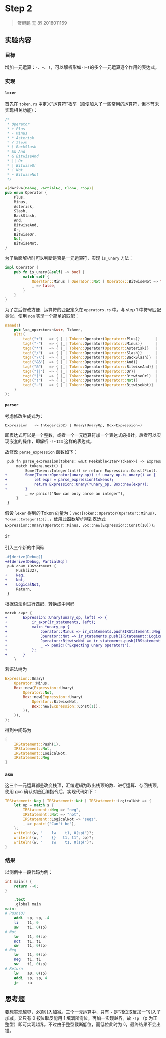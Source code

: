# Step 2

> 贺鲲鹏 无 85 2018011169

## 实验内容

### 目标

增加一元运算：`-`、`~`、`!`，可以解析形如`-!~!`的多个一元运算逐个作用的表达式。

### 实现

#### `lexer`

首先在 `token.rs` 中定义“运算符”枚举（顺便加入了一些常用的运算符，但本节未实现相关功能）：

```rust
/*
 * Operator
 * + Plus
 * - Minus
 * * Asterisk
 * / Slash
 * \ BackSlash
 * && And
 * & BitwiseAnd
 * || Or
 * | BitwiseOr
 * ! Not
 * ~ BitwiseNot
 */

#[derive(Debug, PartialEq, Clone, Copy)]
pub enum Operator {
    Plus,
    Minus,
    Asterisk,
    Slash,
    BackSlash,
    And,
    BitwiseAnd,
    Or,
    BitwiseOr,
    Not,
    BitwiseNot,
}
```

为了后面解析时可以判断是否是一元运算符，实现 `is_unary` 方法：

```rust
impl Operator {
    pub fn is_unary(&self) -> bool {
        match self {
            Operator::Minus | Operator::Not | Operator::BitwiseNot => true,
            _ => false,
        }
    }
}
```

为了之后修改方便，运算符的匹配定义在 `operators.rs` 中。与 step 1 中符号匹配类似，使用 `nom` 实现一个简单的匹配：

```rust
named!(
    pub lex_operators<&str, Token>,
    alt!(
        tag!("+")   => { |_| Token::Operator(Operator::Plus)}       |
        tag!("-")   => { |_| Token::Operator(Operator::Minus)}      |
        tag!("*")   => { |_| Token::Operator(Operator::Asterisk)}   |
        tag!("/")   => { |_| Token::Operator(Operator::Slash)}      |
        tag!("\\")  => { |_| Token::Operator(Operator::BackSlash)}  |
        tag!("&&")  => { |_| Token::Operator(Operator::And)}        |
        tag!("&")   => { |_| Token::Operator(Operator::BitwiseAnd)} |
        tag!("||")  => { |_| Token::Operator(Operator::Or)}         |
        tag!("|")   => { |_| Token::Operator(Operator::BitwiseOr)}  |
        tag!("!")   => { |_| Token::Operator(Operator::Not)}        |
        tag!("~")   => { |_| Token::Operator(Operator::BitwiseNot)}
    )
);
```

#### `parser`

考虑修改生成式为：

```
Expression   -> Integer(i32) | Unary(UnaryOp, Box<Expression>)
```

即表达式可以是一个整数，或者一个一元运算符加一个表达式的指针。后者可以实现嵌套的操作，即解析 `-!~123` 这样的表达式。

故修改 `parse_expression` 函数如下：

```diff
 pub fn parse_expression(tokens: &mut Peekable<Iter<Token>>) -> Expression {
     match tokens.next() {
         Some(Token::Integer(int)) => return Expression::Const(*int),
+        Some(Token::Operator(unary_op)) if unary_op.is_unary() => {
+            let expr = parse_expression(tokens);
+            return Expression::Unary(*unary_op, Box::new(expr));
+        }
         _ => panic!("Now can only parse an integer"),
     }
 }
```

假设 `lexer` 得到的 Token 向量为：`vec![Token::Operator(Operator::Minus), Token::Integer(10)];`，使用此函数解析得到表达式 `Expression::Unary(Operator::Minus, Box::new(Expression::Const(10)))`。

#### `ir`

引入三个新的中间码

```diff
-#[derive(Debug)]
+#[derive(Debug, PartialEq)]
 pub enum IRStatement {
     Push(i32),
+    Neg,
+    Not,
+    LogicalNot,
     Return,
 }
```

根据语法树进行匹配，转换成中间码

```diff
match expr {
+       Expression::Unary(unary_op, left) => {
+           ir_expr(ir_statements, left);
+           match *unary_op {
+               Operator::Minus => ir_statements.push(IRStatement::Neg),
+               Operator::Not => ir_statements.push(IRStatement::LogicalNot),
+               Operator::BitwiseNot => ir_statements.push(IRStatement::Not),
+               _ => panic!("Expecting unary operators"),
+           };
+       }
    }
```

若语法树为

```rust
Expression::Unary(
    Operator::Minus,
    Box::new(Expression::Unary(
        Operator::Not,
        Box::new(Expression::Unary(
            Operator::BitwiseNot,
            Box::new(Expression::Const(1)),
        )),
    )),
);
```

得到中间码为

```rust
[
    IRStatement::Push(1),
    IRStatement::Not,
    IRStatement::LogicalNot,
    IRStatement::Neg
]
```

### `asm`

这三个一元运算都是改变栈顶，汇编逻辑为取出栈顶的数、进行运算、存回栈顶。使用 gcc 确认对应汇编指令后，实现代码如下：

```rust
IRStatement::Neg | IRStatement::Not | IRStatement::LogicalNot => {
    let op = match s {
        IRStatement::Neg => "neg",
        IRStatement::Not => "not",
        IRStatement::LogicalNot => "seqz",
        _ => panic!("Can't be"),
    };
    writeln!(w, "    lw    t1, 0(sp)")?;
    writeln!(w, "    {}   t1, t1", op)?;
    writeln!(w, "    sw    t1, 0(sp)")?;
}
```

### 结果

以测例中一段代码为例：

```c
int main() {
    return -~0;
}
```

```mips
    .text
    .global main
main:
# Push(0)
    addi  sp, sp, -4
    li    t1, 0
    sw    t1, 0(sp)
# Not
    lw    t1, 0(sp)
    not   t1, t1
    sw    t1, 0(sp)
# Neg
    lw    t1, 0(sp)
    neg   t1, t1
    sw    t1, 0(sp)
# Return
    lw    a0, 0(sp)
    addi  sp, sp, 4
    jr    ra
```

## 思考题

要想实现越界，必须引入加减。三个一元运算中，只有 `-` 是“按位取反加一”引入了加减。又只有 0 按位取反能用 1 填满所有位，再加一实现越界。故 `-!p` （p 为正整型）即可实现越界。不过由于整型截断低位，而低位此时为 0，最终结果不会出错。
